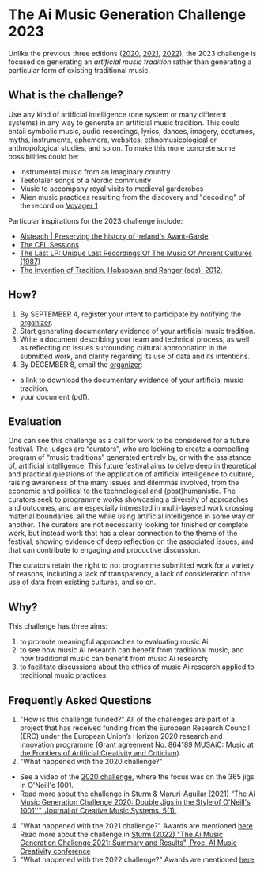 # The Ai Music Generation Challenge 2023

Unlike the previous three editions ([2020](https://boblsturm.github.io/aimusic2020/), [2021](https://github.com/boblsturm/aimusicgenerationchallenge2021), [2022](https://github.com/boblsturm/aimusicgenerationchallenge2022)), the 2023 challenge is focused on generating an _artificial music tradition_ rather than generating a particular form of existing traditional music.

## What is the challenge?

Use any kind of artificial intelligence (one system or many different systems) in any way to generate an artificial music tradition. This could entail symbolic music, audio recordings, lyrics, dances, imagery, costumes, myths, instruments, ephemera, websites, ethnomusicological or anthropological studies, and so on. To make this more concrete some possibilities could be:
- Instrumental music from an imaginary country
- Teetotaler songs of a Nordic community
- Music to accompany royal visits to medieval garderobes
- Alien music practices resulting from the discovery and "decoding" of the record on [Voyager 1](https://voyager.jpl.nasa.gov/golden-record)

Particular inspirations for the 2023 challenge include:
- [Aisteach | Preserving the history of Ireland's Avant-Garde](http://aisteach.net)
- [The CFL Sessions](http://www.thecflsessions.ca/biographies.html)
- [The Last LP: Unique Last Recordings Of The Music Of Ancient Cultures (1987)](https://youtu.be/zKQY7NcdnAM)
- [The Invention of Tradition, Hobspawn and Ranger (eds), 2012.](https://www.cambridge.org/core/books/invention-of-tradition/B9973971357795DC86BE856F321C34B3)

## How?
1. By SEPTEMBER 4, register your intent to participate by notifying the [organizer](mailto:bobs@kth.se?subject=Participation-in-the-Ai-Music-Generation-Challenge-2023).
2. Start generating documentary evidence of your artificial music tradition.
3. Write a document describing your team and technical process, as well as reflecting on issues surrounding cultural appropriation in the submitted work, and clarity regarding its use of data and its intentions.
4. By DECEMBER 8, email the [organizer](mailto:bobs@kth.se):
- a link to download the documentary evidence of your artificial music tradition. 
- your document (pdf).

## Evaluation

One can see this challenge as a call for work to be considered for a future festival. The judges are “curators”, who are looking to create a compelling program of “music traditions” generated entirely by, or with the assistance of, artificial intelligence. This future festival aims to delve deep in theoretical and practical questions of the application of artificial intelligence to culture, raising awareness of the many issues and dilemmas involved, from the economic and political to the technological and (post)humanistic. The curators seek to programme works showcasing a diversity of approaches and outcomes, and are especially interested in multi-layered work crossing material boundaries, all the while using artificial intelligence in some way or another. The curators are not necessarily looking for finished or complete work, but instead work that has a clear connection to the theme of the festival, showing evidence of deep reflection on the associated issues, and that can contribute to engaging and productive discussion.

The curators retain the right to not programme submitted work for a variety of reasons, including a lack of transparency, a lack of consideration of the use of data from existing cultures, and so on. 

## Why?
This challenge has three aims:
1. to promote meaningful approaches to evaluating music Ai;
2. to see how music Ai research can benefit from traditional music, and how traditional music can benefit from music Ai research;
3. to facilitate discussions about the ethics of music Ai research applied to traditional music practices.

## Frequently Asked Questions
1. "How is this challenge funded?" All of the challenges are part of a project that has received funding from the European Research Council (ERC) under the European Union’s Horizon 2020 research and innovation programme (Grant agreement No. 864189 [MUSAiC: Music at the Frontiers of Artificial Creativity and Criticism](https://www.kth.se/is/tmh/speech-communication/musaic-music-at-the-frontiers-of-artificial-creativity-and-criticism-1.950539)).
3. "What happened with the 2020 challenge?"
- See a video of the [2020 challenge](https://youtu.be/KSoSyoEx6hc), where the focus was on the 365 jigs in O'Neill's 1001.
- Read more about the challenge in [Sturm & Maruri-Aguilar (2021) “The Ai Music Generation Challenge 2020: Double Jigs in the Style of O'Neill's 1001''”, Journal of Creative Music Systems. 5(1).](https://doi.org/10.5920/jcms.950)
4. "What happened with the 2021 challenge?" Awards are mentioned [here](https://github.com/boblsturm/aimusicgenerationchallenge2021) Read more about the challenge in [Sturm (2022) "The Ai Music Generation Challenge 2021: Summary and Results", Proc. AI Music Creativity conference](https://zenodo.org/record/7088406)
5. "What happened with the 2022 challenge?" Awards are mentioned [here](https://github.com/boblsturm/aimusicgenerationchallenge2022)


